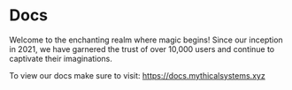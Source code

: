 # Docs
Welcome to the enchanting realm where magic begins! Since our inception in 2021, we have garnered the trust of over 10,000 users and continue to captivate their imaginations.

To view our docs make sure to visit: 
https://docs.mythicalsystems.xyz